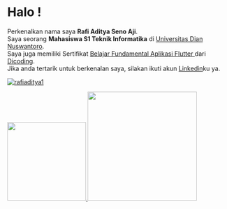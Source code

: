 # Halo ! 
Perkenalkan nama saya **Rafi Aditya Seno Aji**.\
Saya seorang **Mahasiswa S1 Teknik Informatika** di [Universitas Dian Nuswantoro](https://www.dinus.ac.id/).\
Saya juga memiliki Sertifikat  [Belajar Fundamental Aplikasi Flutter ](https://www.dicoding.com/certificates/RVZK1MNLMPD5) dari [Dicoding](https://www.dicoding.com/).\
Jika anda tertarik untuk berkenalan saya, silakan ikuti akun [Linkedin](https://www.linkedin.com/in/rafiadityasenoaji/)ku ya.

<p align="left"> <a href="https://github.com/ryo-ma/github-profile-trophy"><img src="https://github-profile-trophy.vercel.app/?username=rafiaditya1" alt="rafiaditya1" /></a> </p>

<p align="left">
<a href="https://github.com/rafiaditya1">
  <img height="180em" src="https://github-readme-stats-eight-theta.vercel.app/api?username=rafiaditya1&show_icons=true&theme=algolia&include_all_commits=true&count_private=true"/>
  <img height="250em" src="https://github-readme-stats-eight-theta.vercel.app/api/top-langs/?username=rafiaditya1&layout=compact&langs_count=8&theme=algolia"/>
</a>
</p>

<!--
**rafiaditya1/rafiaditya1** is a ✨ _special_ ✨ repository because its `README.md` (this file) appears on your GitHub profile.

Here are some ideas to get you started:

- 🔭 I’m currently working on ...
- 🌱 I’m currently learning ...
- 👯 I’m looking to collaborate on ...
- 🤔 I’m looking for help with ...
- 💬 Ask me about ...
- 📫 How to reach me: ...
- 😄 Pronouns: ...
- ⚡ Fun fact: ...
-->
